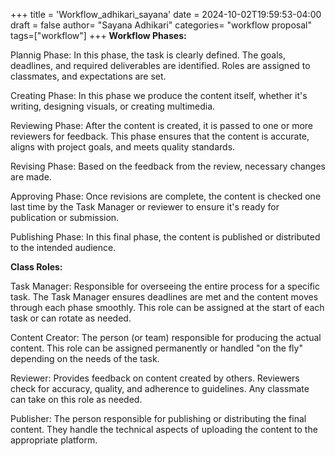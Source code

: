 +++
title = 'Workflow_adhikari_sayana'
date = 2024-10-02T19:59:53-04:00
draft = false
author= "Sayana Adhikari"
categories= "workflow proposal"
tags=["workflow"]
+++
**Workflow Phases:**

Plannig Phase:
In this phase, the task is clearly defined. The goals, deadlines, and required deliverables are identified. Roles are assigned to classmates, and expectations are set.

Creating Phase:
In this phase we produce the content itself, whether it's writing, designing visuals, or creating multimedia.

Reviewing Phase:
After the content is created, it is passed to one or more reviewers for feedback. This phase ensures that the content is accurate, aligns with project goals, and meets quality standards.

Revising Phase:
Based on the feedback from the review, necessary changes are made. 

Approving Phase:
Once revisions are complete, the content is checked one last time by the Task Manager or reviewer to ensure it's ready for publication or submission.

Publishing Phase:
In this final phase, the content is published or distributed to the intended audience. 


**Class Roles:**

Task Manager:
Responsible for overseeing the entire process for a specific task. The Task Manager ensures deadlines are met and the content moves through each phase smoothly. This role can be assigned at the start of each task or can rotate as needed.

Content Creator:
The person (or team) responsible for producing the actual content. This role can be assigned permanently or handled "on the fly" depending on the needs of the task.

Reviewer:
Provides feedback on content created by others. Reviewers check for accuracy, quality, and adherence to guidelines. Any classmate can take on this role as needed.

Publisher:
The person responsible for publishing or distributing the final content. They handle the technical aspects of uploading the content to the appropriate platform.

